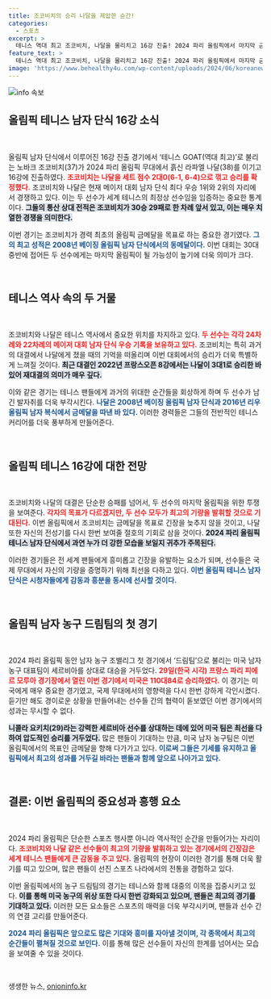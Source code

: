 ```yaml
---
title: 조코비치의 승리 나달을 제압한 순간!
categories:
  - 스포츠
excerpt: >
  테니스 역대 최고 조코비치, 나달을 물리치고 16강 진출! 2024 파리 올림픽에서 마지막 금메달 도전을 향해 나아가는 두 전설의 대결을 놓치지 마세요!
feature_text: >
  테니스 역대 최고 조코비치, 나달을 물리치고 16강 진출! 2024 파리 올림픽에서 마지막 금메달 도전을 향해 나아가는 두 전설의 대결을 놓치지 마세요!
image: 'https://www.behealthy4u.com/wp-content/uploads/2024/06/koreanews.jpg'
---
```


<p><img src="https://www.behealthy4u.com/wp-content/uploads/2024/06/koreanews.jpg" alt="info 속보" /></p>

<h2 data-ke-size="size26">올림픽 테니스 남자 단식 16강 소식</h2>

<p data-ke-size="size16">&nbsp;</p>

<p>올림픽 남자 단식에서 이루어진 16강 진출 경기에서 ‘테니스 GOAT(역대 최고)’로 불리는 노바크 조코비치(37)가 2024 파리 올림픽 무대에서 흙신 라파엘 나달(38)를 이기고 16강에 진출하였다. <b><span style="color: #ee2323;">조코비치는 나달을 세트 점수 2대0(6-1, 6-4)으로 꺾고 승리를 확정했다.</span></b> 조코비치와 나달은 현재 메이저 대회 남자 단식 최다 우승 1위와 2위의 자리에서 경쟁하고 있다. 이는 두 선수가 세계 테니스의 최정상 선수임을 입증하는 중요한 통계이다. <b><span style="background-color: #21538527;">그들의 통산 상대 전적은 조코비치가 30승 29패로 한 차례 앞서 있고, 이는 매우 치열한 경쟁을 의미한다.</span></b> </p>

<p>이번 경기는 조코비치가 경력 최초의 올림픽 금메달을 목표로 하는 중요한 경기였다. <b><span style="color: #1a5490;">그의 최고 성적은 2008년 베이징 올림픽 남자 단식에서의 동메달이다.</span></b> 이번 대회는 30대 중반에 접어든 두 선수에게는 마지막 올림픽이 될 가능성이 높기에 더욱 의미가 크다. </p>

<p data-ke-size="size16">&nbsp;</p>

<h2 data-ke-size="size26">테니스 역사 속의 두 거물</h2>

<p data-ke-size="size16">&nbsp;</p>

<p>조코비치와 나달은 테니스 역사에서 중요한 위치를 차지하고 있다. <b><span style="color: #ee2323;">두 선수는 각각 24차례와 22차례의 메이저 대회 남자 단식 우승 기록을 보유하고 있다.</span></b> 조코비치는 특히 과거의 대결에서 나달에게 졌을 때의 기억을 떠올리며 이번 대회에서의 승리가 더욱 특별하게 느껴질 것이다. <b><span style="background-color: #21538527;">최근 대결인 2022년 프랑스오픈 8강에서는 나달이 3대1로 승리한 바 있어 재대결의 의미가 매우 깊다.</span></b></p>

<p>이와 같은 경기는 테니스 팬들에게 과거의 위대한 순간들을 회상하게 하며 두 선수가 남긴 발자취를 더욱 부각시킨다. <b><span style="color: #1a5490;">나달은 2008년 베이징 올림픽 남자 단식과 2016년 리우 올림픽 남자 복식에서 금메달을 따낸 바 있다.</span></b> 이러한 경력들은 그들의 전반적인 테니스 커리어를 더욱 풍부하게 만들어준다.</p>

<p data-ke-size="size16">&nbsp;</p>

<h2 data-ke-size="size26">올림픽 테니스 16강에 대한 전망</h2>

<p data-ke-size="size16">&nbsp;</p>

<p>조코비치와 나달의 대결은 단순한 승패를 넘어서, 두 선수의 마지막 올림픽을 위한 투쟁을 보여준다. <b><span style="color: #ee2323;">각자의 목표가 다르겠지만, 두 선수 모두가 최고의 기량을 발휘할 것으로 기대된다.</span></b> 이번 올림픽에서 조코비치는 금메달을 목표로 긴장을 늦추지 않을 것이고, 나달 또한 자신의 전성기를 다시 한번 보여줄 절호의 기회로 삼을 것이다. <b><span style="background-color: #21538527;">2024 파리 올림픽 테니스 남자 단식에서 과연 누가 더 강한 모습을 보일지 귀추가 주목된다.</span></b></p>

<p>이러한 경기들은 전 세계 팬들에게 흥미롭고 긴장을 유발하는 요소가 되며, 선수들은 국제 무대에서 자신의 기량을 증명하기 위해 최선을 다하고 있다. <b><span style="color: #1a5490;">이번 올림픽 테니스 남자 단식은 시청자들에게 감동과 흥분을 동시에 선사할 것이다.</span></b></p>

<p data-ke-size="size16">&nbsp;</p>

<h2 data-ke-size="size26">올림픽 남자 농구 드림팀의 첫 경기</h2>

<p data-ke-size="size16">&nbsp;</p>

<p>2024 파리 올림픽 동안 남자 농구 조별리그 첫 경기에서 ‘드림팀’으로 불리는 미국 남자 농구 대표팀이 세르비아를 상대로 대승을 거두었다. <b><span style="color: #ee2323;">29일(한국 시각) 프랑스 파리 피에르 모루아 경기장에서 열린 이번 경기에서 미국은 110대84로 승리하였다.</span></b> 이 경기는 미국에게 매우 중요한 경기였고, 국제 무대에서의 영향력을 다시 한번 강하게 각인시켰다. 듣기만 해도 경이로운 상황을 만들어내는 선수들 간의 협력이 돋보였던 이번 경기에서의 성과는 무시할 수 없다. </p>

<p><b><span style="background-color: #21538527;">니콜라 요키치(29)라는 강력한 세르비아 선수를 상대하는 데에 있어 미국 팀은 최선을 다하여 압도적인 승리를 거두었다.</span></b> 많은 팬들이 기대하는 만큼, 미국 남자 농구팀은 이번 올림픽에서의 목표인 금메달을 향해 다가가고 있다. <b><span style="color: #1a5490;">이로써 그들은 기세를 유지하고 올림픽에서 최고의 성과를 거두길 바라는 팬들과 함께 앞으로 나아가고 있다.</span></b></p>

<p data-ke-size="size16">&nbsp;</p>

<h2 data-ke-size="size26">결론: 이번 올림픽의 중요성과 흥행 요소</h2>

<p data-ke-size="size16">&nbsp;</p>

<p>2024 파리 올림픽은 단순한 스포츠 행사뿐 아니라 역사적인 순간을 만들어가는 자리이다. <b><span style="color: #ee2323;">조코비치와 나달 같은 선수들이 최고의 기량을 발휘하고 있는 경기에서의 긴장감은 세계 테니스 팬들에게 큰 감동을 주고 있다.</span></b> 올림픽의 현장이 이러한 경기를 통해 더욱 활기를 띠고 있으며, 많은 팬들이 선진 스포츠 나라에서의 전통을 경험하고 있다. </p>

<p>이번 올림픽에서의 농구 드림팀의 경기는 테니스와 함께 대중의 이목을 집중시키고 있다. <b><span style="background-color: #21538527;">이를 통해 미국 농구의 위상 또한 다시 한번 강화되고 있으며, 팬들은 최고의 경기를 기대하고 있다.</span></b> 이러한 모든 요소들은 스포츠의 매력을 더욱 부각시키며, 팬들과 선수 간의 연결 고리를 만들어준다. </p>

<p><b><span style="color: #1a5490;">2024 파리 올림픽은 앞으로도 많은 기대와 흥미를 자아낼 것이며, 각 종목에서 최고의 순간들이 펼쳐질 것으로 보인다.</span></b> 이를 통해 많은 선수들이 자신의 한계를 넘어서는 모습을 보여줄 수 있을 것이다. </p>

<p data-ke-size="size16">&nbsp;</p>
생생한 뉴스, <a href="https://onioninfo.kr" rel="dofollow">onioninfo.kr</a>


